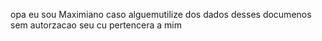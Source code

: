 opa eu sou Maximiano
caso alguemutilize dos dados desses documenos sem autorzacao seu cu pertencera a mim
